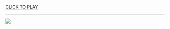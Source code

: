 
<a href="https://premium76.site?title=unblocked_games_world_cup&ref=13M">CLICK TO PLAY</a></h3>
<hr>

<a href="https://premium76.site?title=unblocked_games_world_cup&ref=13M"><img src="https://clearcache.store/games.png"></a>


